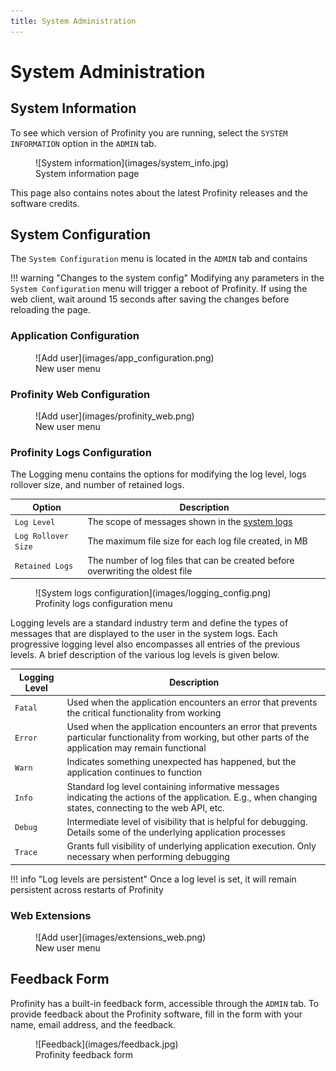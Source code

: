 ```yaml
---
title: System Administration
---
```


# System Administration

## System Information

To see which version of Profinity you are running, select the `SYSTEM INFORMATION` option in the `ADMIN` tab.

<figure markdown>
![System information](images/system_info.jpg)
<figcaption>System information page</figcaption>
</figure>

This page also contains notes about the latest Profinity releases and the software credits.

## System Configuration

The `System Configuration` menu is located in the `ADMIN` tab and contains 

!!! warning "Changes to the system config"
    Modifying any parameters in the `System Configuration` menu will trigger a reboot of Profinity. If using the web client, wait around 15 seconds after saving the changes before reloading the page.

### Application Configuration

<figure markdown>
![Add user](images/app_configuration.png)
<figcaption>New user menu</figcaption>
</figure>

### Profinity Web Configuration

<figure markdown>
![Add user](images/profinity_web.png)
<figcaption>New user menu</figcaption>
</figure>

### Profinity Logs Configuration

The Logging menu contains the options for modifying the log level, logs rollover size, and number of retained logs.

| Option              | Description                                                                                |
| ------------------- | ------------------------------------------------------------------------------------------ |
| `Log Level`         | The scope of messages shown in the [system logs](Getting_Started/Getting_Started.md#accessing-system-logs) |
| `Log Rollover Size` | The maximum file size for each log file created, in MB                                     |
| `Retained Logs`     | The number of log files that can be created before overwriting the oldest file             | 

<figure markdown>
![System logs configuration](images/logging_config.png)
<figcaption>Profinity logs configuration menu</figcaption>
</figure>

Logging levels are a standard industry term and define the types of messages that are displayed to the user in the system logs. Each progressive logging level also encompasses all entries of the previous levels. A brief description of the various log levels is given below.

| Logging Level   | Description                                                                                          |
| ----------------| ---------------------------------------------------------------------------------------------------- |
| `Fatal`         | Used when the application encounters an error that prevents the critical functionality from working  |
| `Error`         | Used when the application encounters an error that prevents particular functionality from working, but other parts of the application may remain functional |
| `Warn`          | Indicates something unexpected has happened, but the application continues to function               |
| `Info`          | Standard log level containing informative messages indicating the actions of the application. E.g., when changing states, connecting to the web API, etc.         |
| `Debug`         | Intermediate level of visibility that is helpful for debugging. Details some of the underlying application processes     |
| `Trace`         | Grants full visibility of underlying application execution. Only necessary when performing debugging |

!!! info "Log levels are persistent"
    Once a log level is set, it will remain persistent across restarts of Profinity

### Web Extensions

<figure markdown>
![Add user](images/extensions_web.png)
<figcaption>New user menu</figcaption>
</figure>

## Feedback Form

Profinity has a built-in feedback form, accessible through the `ADMIN` tab. To provide feedback about the Profinity software, fill in the form with your name, email address, and the feedback.

<figure markdown>
![Feedback](images/feedback.jpg)
<figcaption>Profinity feedback form</figcaption>
</figure>